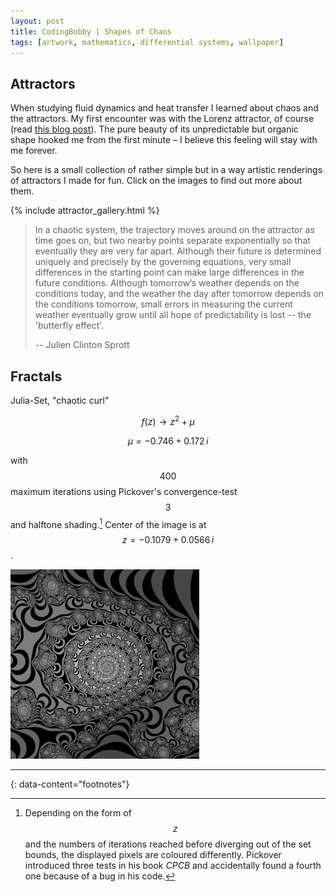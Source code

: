 ```yaml
---
layout: post
title: CodingBobby | Shapes of Chaos
tags: [artwork, mathematics, differential systems, wallpaper]
---
```

## Attractors

When studying fluid dynamics and heat transfer I learned about chaos and the attractors.
My first encounter was with the Lorenz attractor, of course (read [this blog post](/blog/beautiful-chaos)).
The pure beauty of its unpredictable but organic shape hooked me from the first minute – I believe this feeling will stay with me forever.

So here is a small collection of rather simple but in a way artistic renderings of attractors I made for fun.
Click on the images to find out more about them.

{% include attractor_gallery.html %}

> In a chaotic system, the trajectory moves around on the attractor as time goes on, but two nearby points separate exponentially so that eventually they are very far apart.
> Although their future is determined uniquely and precisely by the governing equations, very small differences in the starting point can make large differences in the future conditions.
> Although tomorrow’s weather depends on the conditions today, and the weather the day after tomorrow depends on the conditions tomorrow, small errors in measuring the current weather eventually grow until all hope of predictability is lost -- the 'butterfly effect'.
>
> <span class="align-right">-- Julien Clinton Sprott</span>


## Fractals

Julia-Set, "chaotic curl"

$$f(z) \rightarrow z^2 + \mu$$

$$\mu = -0.746 + 0.172\,i$$

with $$400$$ maximum iterations using Pickover's convergence-test $$3$$ and halftone shading.[^convergence]
Center of the image is at $$z = -0.1079 + 0.0566\,i$$.

<p><a href="/assets/images/fractals/julia-01.png" target="_blank">
  <img src="/assets/images/fractals/julia-01.webp" loading="lazy" alt="Julia-Set" style="width: 60%"/>
</a></p>

---
{: data-content="footnotes"}

[^convergence]: Depending on the form of $$z$$ and the numbers of iterations reached before diverging out of the set bounds, the displayed pixels are coloured differently. Pickover introduced three tests in his book *CPCB*[^pickover-book] and accidentally found a fourth one because of a bug in his code.

[^pickover-book]: C.A. Pickover, 1990. \"Computers, Pattern, Chaos, and Beauty\". St. Martin's Press. pp 102–104, p 119. ISBN: 0312041233.
